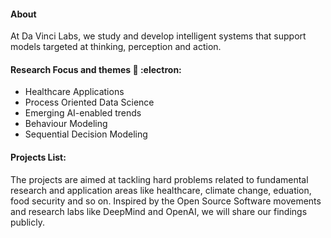 #### About

At Da Vinci Labs, we study and develop intelligent systems that support models targeted at thinking, perception and action.


#### Research Focus and themes  🔭 :electron:	

- Healthcare Applications
- Process Oriented Data Science  
- Emerging AI-enabled trends 
- Behaviour Modeling
- Sequential Decision Modeling 


#### Projects List: 

 The projects are aimed at tackling hard problems related to fundamental research and application areas like healthcare, climate change, eduation, food security and so on. Inspired by the Open Source Software movements and research labs like DeepMind and OpenAI, we will share our findings publicly.  

